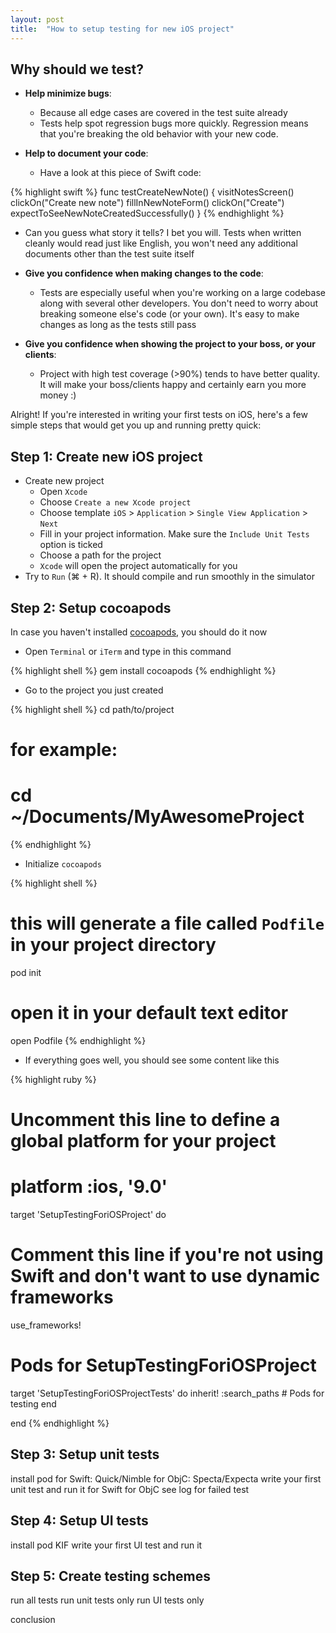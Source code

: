 ```yaml
---
layout: post
title:  "How to setup testing for new iOS project"
---
```


## Why should we test?
* **Help minimize bugs**:
  * Because all edge cases are covered in the test suite already
  * Tests help spot regression bugs more quickly. Regression means that you're breaking the old behavior with your new code.

* **Help to document your code**:
  * Have a look at this piece of Swift code:

{% highlight swift %}
func testCreateNewNote() {
  visitNotesScreen()
  clickOn("Create new note")
  fillInNewNoteForm()
  clickOn("Create")
  expectToSeeNewNoteCreatedSuccessfully()
}
{% endhighlight %}

  * Can you guess what story it tells? I bet you will. Tests when written cleanly would read just like English, you won't need any additional documents other than the test suite itself

* **Give you confidence when making changes to the code**:
  * Tests are especially useful when you're working on a large codebase along with several other developers. You don't need to worry about breaking someone else's code (or your own). It's easy to make changes as long as the tests still pass

* **Give you confidence when showing the project to your boss, or your clients**:
  * Project with high test coverage (>90%) tends to have better quality. It will make your boss/clients happy and certainly earn you more money :)

Alright! If you're interested in writing your first tests on iOS, here's a few simple steps that would get you up and running pretty quick:

## Step 1: Create new iOS project
* Create new project
  * Open `Xcode`
  * Choose `Create a new Xcode project`
  * Choose template `iOS` > `Application` > `Single View Application` > `Next`
  * Fill in your project information. Make sure the `Include Unit Tests` option is ticked
  * Choose a path for the project
  * `Xcode` will open the project automatically for you
* Try to `Run` (⌘ + R). It should compile and run smoothly in the simulator

## Step 2: Setup cocoapods
In case you haven't installed [cocoapods](https://cocoapods.org/), you should do it now

* Open `Terminal` or `iTerm` and type in this command

{% highlight shell %}
gem install cocoapods
{% endhighlight %}

* Go to the project you just created

{% highlight shell %}
cd path/to/project
# for example:
# cd ~/Documents/MyAwesomeProject
{% endhighlight %}

* Initialize `cocoapods`

{% highlight shell %}
# this will generate a file called `Podfile` in your project directory
pod init

# open it in your default text editor
open Podfile
{% endhighlight %}

* If everything goes well, you should see some content like this

{% highlight ruby %}
# Uncomment this line to define a global platform for your project
# platform :ios, '9.0'

target 'SetupTestingForiOSProject' do
  # Comment this line if you're not using Swift and don't want to use dynamic frameworks
  use_frameworks!

  # Pods for SetupTestingForiOSProject

  target 'SetupTestingForiOSProjectTests' do
    inherit! :search_paths
    # Pods for testing
  end

end
{% endhighlight %}

## Step 3: Setup unit tests
install pod
for Swift: Quick/Nimble
for ObjC: Specta/Expecta
write your first unit test and run it
for Swift
for ObjC
see log for failed test

## Step 4: Setup UI tests
install pod
KIF
write your first UI test and run it

## Step 5: Create testing schemes
run all tests
run unit tests only
run UI tests only

conclusion
